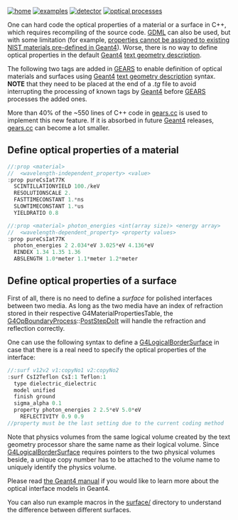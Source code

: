 [![home](https://img.shields.io/badge/gears-home-blue?style=flat)](../../..)
[![examples](https://img.shields.io/badge/gears-examples-green?style=flat)](../..)
[![detector](https://img.shields.io/badge/detector-construction-orange?style=flat)](..)
[![optical processes](https://img.shields.io/badge/optical-processes-red?style=flat)](../../physics#optical-processes)

One can hard code the optical properties of a material or a surface in C++, which requires recompiling of the source code. [GDML][] can also be used, but with some limitation (for example, [properties cannot be assigned to existing NIST materials pre-defined in Geant4](https://geant4-forum.web.cern.ch/t/adding-optical-properties-to-built-in-g4-materials-using-gdml/340/4)). Worse, there is no way to define optical properties in the default [Geant4][] [text geometry description][tg].

The following two tags are added in [GEARS][] to enable definition of optical materials and surfaces using [Geant4][] [text geometry description][tg] syntax. **NOTE** that they need to be placed at the end of a _.tg_ file to avoid interrupting the processing of known tags by [Geant4][] before [GEARS][] processes the added ones.

More than 40% of the ~550 lines of C++ code in [gears.cc](../../../gears.cc) is used to implement this new feature. If it is absorbed in future [Geant4][] releases, [gears.cc](../../../gears.cc) can become a lot smaller.

## Define optical properties of a material

~~~cpp
//:prop <material>
//  <wavelength-independent_property> <value>
:prop pureCsIat77K
  SCINTILLATIONYIELD 100./keV
  RESOLUTIONSCALE 2.
  FASTTIMECONSTANT 1.*ns
  SLOWTIMECONSTANT 1.*us
  YIELDRATIO 0.8

//:prop <material> photon_energies <int(array size)> <energy array>
//  <wavelength-dependent_property> <property values>
:prop pureCsIat77K
  photon_energies 2 2.034*eV 3.025*eV 4.136*eV
  RINDEX 1.34 1.35 1.36
  ABSLENGTH 1.0*meter 1.1*meter 1.2*meter
~~~

## Define optical properties of a surface

First of all, there is no need to define a *surface* for polished interfaces between two media. As long as the two media have an index of refraction stored in their respective G4MaterialPropertiesTable, the [G4OpBoundaryProcess][]::[PostStepDoIt][] will handle the refraction and reflection correctly.

One can use the following syntax to define a [G4LogicalBorderSurface][] in case that there is a real need to specify the optical properties of the interface:

~~~cpp
//:surf v12v2 v1:copyNo1 v2:copyNo2
:surf CsI2Teflon CsI:1 Teflon:1
  type dielectric_dielectric
  model unified
  finish ground
  sigma_alpha 0.1
  property photon_energies 2 2.5*eV 5.0*eV
    REFLECTIVITY 0.9 0.9
//property must be the last setting due to the current coding method
~~~

Note that physics volumes from the same logical volume created by the text geometry processor share the same name as their logical volume. Since [G4LogicalBorderSurface][] requires pointers to the two physical volumes beside, a unique copy number has to be attached to the volume name to uniquely identify the physics volume.

Please read [the Geant4 manual](http://geant4-userdoc.web.cern.ch/geant4-userdoc/UsersGuides/ForApplicationDeveloper/html/TrackingAndPhysics/physicsProcess.html#boundary-process) if you would like to learn more about the optical interface models in Geant4.

You can also run example macros in the [surface/](surface/) directory to understand the difference between different surfaces.

[GEARS]: http://physino.xyz/gears
[tg]: http://geant4-userdoc.web.cern.ch/geant4-userdoc/UsersGuides/ForApplicationDeveloper/html/Detector/Geometry/geomASCII.html
[Geant4]: http://geant4.cern.ch
[GDML]: https://gdml.web.cern.ch/GDML/
[G4OpBoundaryProcess]: http://www-geant4.kek.jp/lxr/source//processes/optical/include/G4OpBoundaryProcess.hh
[PostStepDoIt]: http://www.apc.univ-paris7.fr/~franco/g4doxy4.10/html/class_g4_op_boundary_process.html#a70a65cc5127a05680a0c4679f8300871
[G4LogicalBorderSurface]: http://www-geant4.kek.jp/lxr/source/geometry/volumes/include/G4LogicalBorderSurface.hh
